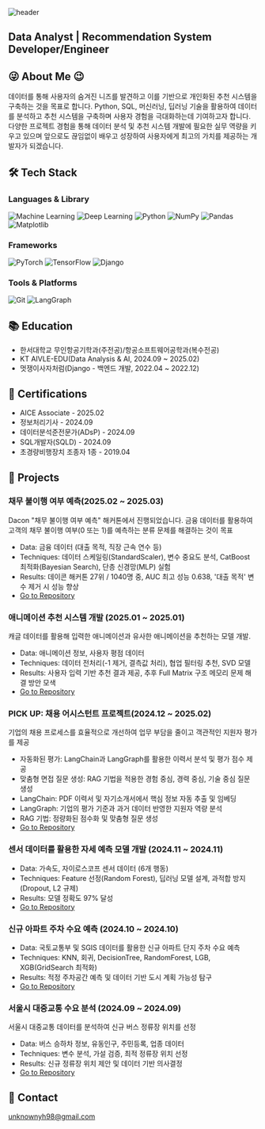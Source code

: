 ![header](https://capsule-render.vercel.app/api?type=waving&color=gradient&height=300&section=header&text=Welcome%20to%20Yonghun%20GitHub&fontSize=50)

## Data Analyst | Recommendation System Developer/Engineer


## 😜 About Me 😉
데이터를 통해 사용자의 숨겨진 니즈를 발견하고 이를 기반으로 개인화된 추천 시스템을 구축하는 것을 목표로 합니다. Python, SQL, 머신러닝, 딥러닝 기술을 활용하여 데이터를 분석하고 추천 시스템을 구축하며 사용자 경험을 극대화하는데 기여하고자 합니다. 다양한 프로젝트 경험을 통해 데이터 분석 및 추천 시스템 개발에 필요한 실무 역량을 키우고 있으며 앞으로도 끊임없이 배우고 성장하여 사용자에게 최고의 가치를 제공하는 개발자가 되겠습니다.

## 🛠 Tech Stack
### Languages & Library
![Machine Learning](https://img.shields.io/badge/Machine%20Learning-brightgreen)
![Deep Learning](https://img.shields.io/badge/Deep%20Learning-blue)
![Python](https://img.shields.io/badge/Python-3776AB?style=flat-square&logo=Python&logoColor=white)
![NumPy](https://img.shields.io/badge/NumPy-013243?style=flat-square&logo=NumPy&logoColor=white)
![Pandas](https://img.shields.io/badge/Pandas-150458?style=flat-square&logo=Pandas&logoColor=white)
![Matplotlib](https://img.shields.io/badge/Matplotlib-0078D4?style=flat-square&logo=Matplotlib&logoColor=white)

### Frameworks
![PyTorch](https://img.shields.io/badge/PyTorch-EE4C2C?style=flat-square&logo=PyTorch&logoColor=white)
![TensorFlow](https://img.shields.io/badge/TensorFlow-FF6F00?style=flat-square&logo=TensorFlow&logoColor=white)
![Django](https://img.shields.io/badge/Django-092E20?style=flat-square&logo=Django&logoColor=white)

### Tools & Platforms
![Git](https://img.shields.io/badge/Git-F05032?style=flat-square&logo=git&logoColor=white)
![LangGraph](https://img.shields.io/badge/LangGraph-000000?style=flat-square&logo=LangGraph&logoColor=white)

## 📚 Education
- 한서대학교 무인항공기학과(주전공)/항공소프트웨어공학과(복수전공)
- KT AIVLE-EDU(Data Analysis & AI, 2024.09 ~ 2025.02)
- 멋쟁이사자처럼(Django - 백엔드 개발, 2022.04 ~ 2022.12)

## 🪪 Certifications
- AICE Associate - 2025.02
- 정보처리기사 - 2024.09
- 데이터분석준전문가(ADsP) - 2024.09
- SQL개발자(SQLD) - 2024.09
- 초경량비행장치 조종자 1종 - 2019.04

## 👀 Projects
### 채무 불이행 여부 예측(2025.02 ~ 2025.03)
Dacon "채무 불이행 여부 예측" 해커톤에서 진행되었습니다.
금융 데이터를 활용하여 고객의 채무 불이행 여부(0 또는 1)를 예측하는 분류 문제를 해결하는 것이 목표
- Data: 금융 데이터 (대출 목적, 직장 근속 연수 등)
- Techniques: 데이터 스케일링(StandardScaler), 변수 중요도 분석, CatBoost 최적화(Bayesian Search), 단층 신경망(MLP) 실험
- Results: 데이콘 해커톤 27위 / 1040명 중, AUC 최고 성능 0.638, '대출 목적' 변수 제거 시 성능 향상
- [Go to Repository](https://github.com/Syonghun98/Debt_Default_Prediction_Dacon)

### 애니메이션 추천 시스템 개발 (2025.01 ~ 2025.01)
캐글 데이터를 활용해 입력한 애니메이션과 유사한 애니메이션을 추천하는 모델 개발.
- Data: 애니메이션 정보, 사용자 평점 데이터
- Techniques: 데이터 전처리(-1 제거, 결측값 처리), 협업 필터링 추천, SVD 모델
- Results: 사용자 입력 기반 추천 결과 제공, 추후 Full Matrix 구조 메모리 문제 해결 방안 모색
- [Go to Repository](https://github.com/Syonghun98/Animation_Recommendation_System)

### PICK UP: 채용 어시스턴트 프로젝트(2024.12 ~ 2025.02)
기업의 채용 프로세스를 효율적으로 개선하여 업무 부담을 줄이고 객관적인 지원자 평가를 제공
- 자동화된 평가: LangChain과 LangGraph를 활용한 이력서 분석 및 평가 점수 제공
- 맞춤형 면접 질문 생성: RAG 기법을 적용한 경험 중심, 경력 중심, 기술 중심 질문 생성
- LangChain: PDF 이력서 및 자기소개서에서 핵심 정보 자동 추출 및 임베딩
- LangGraph: 기업의 평가 기준과 과거 데이터 반영한 지원자 역량 분석
- RAG 기법: 정량화된 점수화 및 맞춤형 질문 생성
- [Go to Repository](https://github.com/Aivle08)
  
### 센서 데이터를 활용한 자세 예측 모델 개발 (2024.11 ~ 2024.11)
- Data: 가속도, 자이로스코프 센서 데이터 (6개 행동)
- Techniques: Feature 선정(Random Forest), 딥러닝 모델 설계, 과적합 방지(Dropout, L2 규제)
- Results: 모델 정확도 97% 달성
- [Go to Repository](https://github.com/Syonghun98/KT_Aivle_School_Project)

### 신규 아파트 주차 수요 예측 (2024.10 ~ 2024.10)
- Data: 국토교통부 및 SGIS 데이터를 활용한 신규 아파트 단지 주차 수요 예측
- Techniques: KNN, 회귀, DecisionTree, RandomForest, LGB, XGB(GridSearch 최적화)
- Results: 적정 주차공간 예측 및 데이터 기반 도시 계획 가능성 탐구
- [Go to Repository](https://github.com/Syonghun98/KT_Aivle_School_Project)

### 서울시 대중교통 수요 분석 (2024.09 ~ 2024.09)
서울시 대중교통 데이터를 분석하여 신규 버스 정류장 위치를 선정
- Data: 버스 승하차 정보, 유동인구, 주민등록, 업종 데이터
- Techniques: 변수 분석, 가설 검증, 최적 정류장 위치 선정
- Results: 신규 정류장 위치 제안 및 데이터 기반 의사결정
- [Go to Repository](https://github.com/Syonghun98/KT_Aivle_School_Project)

## 📧 Contact
unknownyh98@gmail.com
